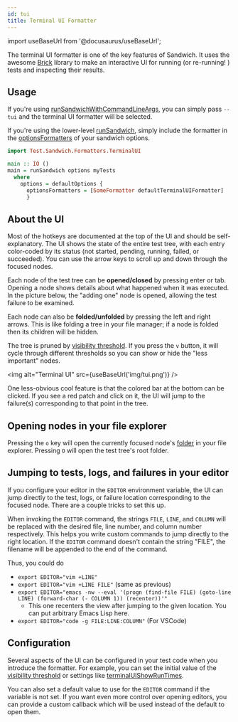 ```yaml
---
id: tui
title: Terminal UI Formatter
---
```


import useBaseUrl from '@docusaurus/useBaseUrl';

The terminal UI formatter is one of the key features of Sandwich. It uses the awesome [Brick](https://hackage.haskell.org/package/brick) library to make an interactive UI for running (or re-running! ) tests and inspecting their results.

## Usage

If you're using [runSandwichWithCommandLineArgs](http://hackage.haskell.org/package/sandwich/docs/Test-Sandwich.html#v:runSandwichWithCommandLineArgs), you can simply pass `--tui` and the terminal UI formatter will be selected.

If you're using the lower-level [runSandwich](http://hackage.haskell.org/package/sandwich0.1.0.3/docs/Test-Sandwich.html#v:runSandwich), simply include the formatter in the [optionsFormatters](http://hackage.haskell.org/package/sandwich/docs/Test-Sandwich-Options.html#v:optionsFormatters) of your sandwich options.

```haskell
import Test.Sandwich.Formatters.TerminalUI

main :: IO ()
main = runSandwich options myTests
  where
    options = defaultOptions {
      optionsFormatters = [SomeFormatter defaultTerminalUIFormatter]
      }
```

## About the UI

Most of the hotkeys are documented at the top of the UI and should be self-explanatory. The UI shows the state of the entire test tree, with each entry color-coded by its status (not started, pending, running, failed, or succeeded). You can use the arrow keys to scroll up and down through the focused nodes.

Each node of the test tree can be **opened/closed** by pressing enter or tab. Opening a node shows details about what happened when it was executed. In the picture below, the "adding one" node is opened, allowing the test failure to be examined.

Each node can also be **folded/unfolded** by pressing the left and right arrows. This is like folding a tree in your file manager; if a node is folded then its children will be hidden.

The tree is pruned by [visibility threshold](../node_options#visibility-thresholds). If you press the `v` button, it will cycle through different thresholds so you can show or hide the "less important" nodes.

<img alt="Terminal UI" src={useBaseUrl('img/tui.png')} />

One less-obvious cool feature is that the colored bar at the bottom can be clicked. If you see a red patch and click on it, the UI will jump to the failure(s) corresponding to that point in the tree.

## Opening nodes in your file explorer

Pressing the `o` key will open the currently focused node's [folder](../node_options#folders) in your file explorer. Pressing `O` will open the test tree's root folder.

## Jumping to tests, logs, and failures in your editor

If you configure your editor in the `EDITOR` environment variable, the UI can jump directly to the test, logs, or failure location corresponding to the focused node. There are a couple tricks to set this up.

When invoking the `EDITOR` command, the strings `FILE`, `LINE`, and `COLUMN` will be replaced with the desired file, line number, and column number respectively. This helps you write custom commands to jump directly to the right location. If the `EDITOR` command doesn't contain the string "FILE", the filename will be appended to the end of the command.

Thus, you could do

* `export EDITOR="vim +LINE"`
* `export EDITOR="vim +LINE FILE"` (same as previous)
* `export EDITOR="emacs -nw --eval '(progn (find-file FILE) (goto-line LINE) (forward-char (- COLUMN 1)) (recenter))'"`
  * This one recenters the view after jumping to the given location. You can put arbitrary Emacs Lisp here.
* `export EDITOR="code -g FILE:LINE:COLUMN"` (For VSCode)

## Configuration

Several aspects of the UI can be configured in your test code when you introduce the formatter. For example, you can set the initial value of the [visibility threshold](http://hackage.haskell.org/package/sandwich/docs/Test-Sandwich-Formatters-TerminalUI.html#v:terminalUIVisibilityThreshold) or settings like [terminalUIShowRunTimes](http://hackage.haskell.org/package/sandwich-0.1.0.3/docs/Test-Sandwich-Formatters-TerminalUI.html#v:terminalUIShowRunTimes).

You can also set a default value to use for the `EDITOR` command if the variable is not set. If you want even more control over opening editors, you can provide a custom callback which will be used instead of the default to open them.
